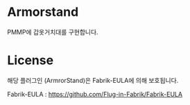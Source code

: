 # Armorstand
PMMP에 갑옷거치대를 구현합니다.

# License
해당 플러그인 (ArmrorStand)은 Fabrik-EULA에 의해 보호됩니다.


Fabrik-EULA : https://github.com/Flug-in-Fabrik/Fabrik-EULA
